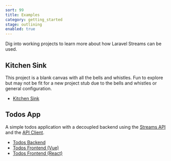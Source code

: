 ```yaml
---
sort: 99
title: Examples
category: getting_started
stage: outlining
enabled: true
---
```


Dig into working projects to learn more about how Laravel Streams can be used.

## Kitchen Sink

This project is a blank canvas with all the bells and whistles. Fun to explore but may not be fit for a new project stub due to the bells and whistles or general configuration.

- [Kitchen Sink](https://github.com/laravel-streams/streams)

## Todos App

A simple todos application with a decoupled backend using the [Streams API](/docs/api/introduction) and the [API Client](/docs/api/client).

- [Todos Backend](https://github.com/laravel-streams/todos-backend)
- [Todos Frontend (Vue)](https://github.com/laravel-streams/todos-vue-app)
- [Todos Frontend (React)](https://github.com/laravel-streams/todos-react-app)
